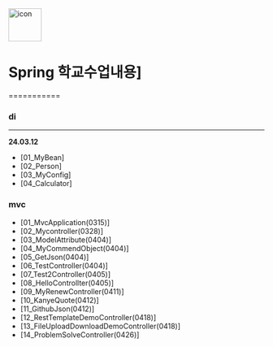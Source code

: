 <div style="display: flex; align-items: flex-start; align-self:center"><img src="https://techstack-generator.vercel.app/java-icon.svg" alt="icon" width="65" height="65" /></div> 

# Spring 학교수업내용]
===========
### di
---

<b>24.03.12</b>
- [01_MyBean]
- [02_Person]
- [03_MyConfig]
- [04_Calculator]

### mvc
- [01_MvcApplication(0315)]
- [02_Mycontroller(0328)]
- [03_ModelAttribute(0404)]
- [04_MyCommendObject(0404)]
- [05_GetJson(0404)]
- [06_TestController(0404)]
- [07_Test2Controller(0405)]
- [08_HelloControllter(0405)]
- [09_MyRenewController(0411)]
- [10_KanyeQuote(0412)]
- [11_GithubJson(0412)]
- [12_RestTemplateDemoController(0418)]
- [13_FileUploadDownloadDemoController(0418)]
- [14_ProblemSolveController(0426)]
